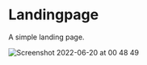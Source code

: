 # Landingpage
A simple landing page.

![Screenshot 2022-06-20 at 00 48 49](https://user-images.githubusercontent.com/81332784/174497350-850b2132-c6cc-4b61-a452-c85835392bb0.png)
